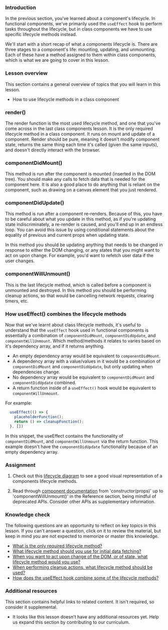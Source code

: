 ### Introduction

In the previous section, you've learned about a component's lifecycle. In functional components, we've primarily used the `useEffect` hook to perform tasks throughout the lifecycle, but in class components we have to use specific lifecycle methods instead.

We'll start with a short recap of what a components lifecycle is. There are three stages to a component's life: mounting, updating, and unmounting. Each of these have a method assigned to them within class components, which is what we are going to cover in this lesson.

### Lesson overview

This section contains a general overview of topics that you will learn in this lesson.

- How to use lifecycle methods in a class component

### render()

The render function is the most used lifecycle method, and one that you've come across in the last class components lesson. It is the only required lifecycle method in a class component. It runs on mount and update of a component. Render should be pure, meaning it doesn't modify component state, returns the same thing each time it's called (given the same inputs), and doesn't directly interact with the browser.

### componentDidMount()

This method is run after the component is mounted (inserted in the DOM tree). You should make any calls to fetch data that is needed for the component here. It is also a good place to do anything that is reliant on the component, such as drawing on a canvas element that you just rendered.

### componentDidUpdate()

This method is run after a component re-renders. Because of this, you have to be careful about what you update in this method, as if you're updating state indiscriminately, a re-render is caused, and you'll end up in an endless loop. You can avoid this issue by using conditional statements about the equality of previous and current props when updating state.

In this method you should be updating anything that needs to be changed in response to either the DOM changing, or any states that you might want to act on upon change. For example, you'd want to refetch user data if the user changes.

### componentWillUnmount()

This is the last lifecycle method, which is called before a component is unmounted and destroyed. In this method you should be performing cleanup actions, so that would be cancelling network requests, clearing timers, etc.

### How useEffect() combines the lifecycle methods

Now that we've learnt about class lifecycle methods, it's useful to understand that the `useEffect` hook used in functional components is essentially a combination of `componentDidMount`, `componentDidUpdate`, and `componentWillUnmount`. Which method/methods it relates to varies based on it's dependency array, and if it returns anything.

- An empty dependency array would be equivalent to `componentDidMount`.
- A dependency array with a value/values in it would be a combination of `componentDidMount` and `componentDidUpdate`, but only updating when dependencies change.
- No dependency array would be equivalent to `componentDidMount` and `componentDidUpdate` combined.
- A return function inside of a `useEffect()` hook would be equivalent to `componentWillUnmount`.

For example:

```js
  useEffect(() => {
    placeholderFunction();
    return () => cleanupFunction();
  }, [])
```

In this snippet, the useEffect contains the functionality of `componentDidMount`, and `componentWillUnmount` via the return function. This example doesn't have the `componentDidUpdate` functionality because of an empty dependency array.

### Assignment

<div class="lesson-content__panel" markdown="1">

1. Check out this [lifecycle diagram](https://projects.wojtekmaj.pl/react-lifecycle-methods-diagram/) to see a good visual representation of a components lifecycle methods.

1. Read through [component documentation]([https://reactjs.org/docs/react-component.html#the-component-lifecycle](https://react.dev/reference/react/Component)) from 'constructor(props)' up to 'componentWillUnmount()' in the Reference section, being mindful of deprecated APIs. Consider other APIs as supplementary information.

</div>

### Knowledge check

The following questions are an opportunity to reflect on key topics in this lesson. If you can't answer a question, click on it to review the material, but keep in mind you are not expected to memorize or master this knowledge.

- [What is the only required lifecycle method?](#render)
- [What lifecycle method should you use for initial data fetching?](#componentdidmount)
- [When you want to act upon change of the DOM, or of state, what lifecycle method would you use?](#componentdidupdate)
- [When performing cleanup actions, what lifecycle method should be used?](#componentwillunmount)
- [How does the useEffect hook combine some of the lifecycle methods?](#how-useeffect-combines-the-lifecycle-methods)

### Additional resources

This section contains helpful links to related content. It isn't required, so consider it supplemental.

- It looks like this lesson doesn't have any additional resources yet. Help us expand this section by contributing to our curriculum.
